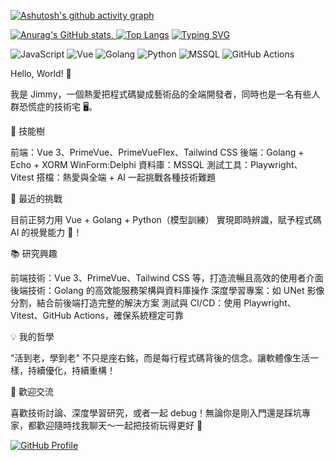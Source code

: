 [![Ashutosh's github activity graph](https://github-readme-activity-graph.vercel.app/graph?username=jo87jimmy&theme=tokyo-day)](https://github.com/jo87jimmy/)

[![Anurag's GitHub stats](https://github-readme-stats.vercel.app/api?username=jo87jimmy&show=reviews,discussions_started,discussions_answered,prs_merged,prs_merged_percentage&show_icons=true&theme=flag-india&locale=zh-tw&include_all_commits=true&count_private=true&rank_icon=percentile&number_format=long&custom_title=jo87jimmy's_GitHub&card_width=1024px&count_private=true),
![Top Langs](https://github-readme-stats.vercel.app/api/top-langs/?username=jo87jimmy&layout=compact&theme=flag-india&card_width=1024px)](https://github.com/jo87jimmy/)
[![Typing SVG](https://readme-typing-svg.herokuapp.com?font=Fira+Code&size=24&pause=1000&color=22C2E1&width=600&lines=Hello!+I'm+a+Fullstack+Developer;Building+with+Vue+3+%2B+Golang;Lover+of+AI+%26+Deep+Learning)](https://github.com/jo87jimmy/)

![JavaScript](https://img.shields.io/badge/Code-JavaScript-yellow)
![Vue](https://img.shields.io/badge/Framework-Vue-42b883)
![Golang](https://img.shields.io/badge/Code-Golang-00ADD8)
![Python](https://img.shields.io/badge/Code-Python-3776AB)
![MSSQL](https://img.shields.io/badge/Database-MSSQL-CC2927)
![GitHub Actions](https://img.shields.io/badge/CI-GitHub%20Actions-blue)

Hello, World! 👋

我是 Jimmy，一個熱愛把程式碼變成藝術品的全端開發者，同時也是一名有些人群恐慌症的技術宅 🖥️。

🚀 技能樹

前端：Vue 3、PrimeVue、PrimeVueFlex、Tailwind CSS
後端：Golang + Echo + XORM
WinForm:Delphi
資料庫：MSSQL
測試工具：Playwright、Vitest
搭檔：熱愛與全端 + AI 一起挑戰各種技術難題

🎨 最近的挑戰

目前正努力用 Vue + Golang + Python（模型訓練） 實現即時辨識，賦予程式碼 AI 的視覺能力 👀！

📚 研究興趣

前端技術：Vue 3、PrimeVue、Tailwind CSS 等，打造流暢且高效的使用者介面
後端技術：Golang 的高效能服務架構與資料庫操作
深度學習專案：如 UNet 影像分割，結合前後端打造完整的解決方案
測試與 CI/CD：使用 Playwright、Vitest、GitHub Actions，確保系統穩定可靠

💡 我的哲學

"活到老，學到老" 不只是座右銘，而是每行程式碼背後的信念。讓軟體像生活一樣，持續優化，持續重構！

🌟 歡迎交流

喜歡技術討論、深度學習研究，或者一起 debug！無論你是剛入門還是踩坑專家，都歡迎隨時找我聊天～一起把技術玩得更好 🎉

[![GitHub Profile](https://img.shields.io/badge/-Explore%20My%20GitHub-181717?style=for-the-badge&logo=github)](https://github.com/jo87jimmy/)



